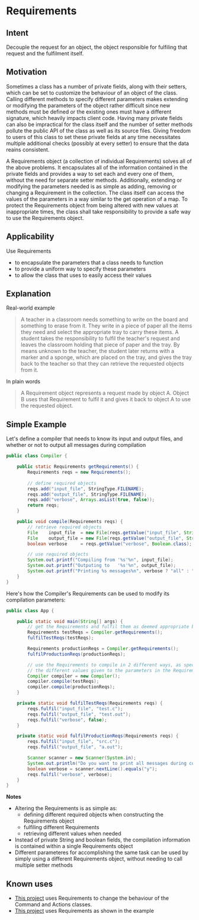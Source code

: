 # Requirements

## Intent
Decouple the request for an object, the object responsible for fulfiling that request and 
the fulfilment itself.

## Motivation
Sometimes a class has a number of private fields, along with their setters, which can be 
set to customize the behaviour of an object of the class. Calling different methods to 
specify different parameters makes extending or modifying the parameters of the object 
rather difficult since new methods must be defined or the existing ones must have a 
different signature, which heavily impacts client code. Having many private fields can 
also be impractical for the class itself and the number of setter methods pollute the 
public API of the class as well as its source files. Giving freedom to users of this class 
to set these private fields at any time necessitates multiple additional checks (possibly 
at every setter) to ensure that the data reains consistent.

A Requirements object (a collection of individual Requirements) solves all of the above 
problems. It encapsulates all of the information contained in the private fields and 
provides a way to set each and every one of them, without the need for separate setter 
methods. Additionally, extending or modifying the parameters needed is as simple as 
adding, removing or changing a Requirement in the collection. The class itself can access 
the values of the parameters in a way similar to the get operation of a map. To protect 
the Requirements object from being altered with new values at inappropriate times, the 
class shall take responsibility to provide a safe way to use the Requirements object.

## Applicability
Use Requirements
* to encapsulate the parameters that a class needs to function
* to provide a uniform way to specify these parameters
* to allow the class that uses to easily access their values

## Explanation

Real-world example

> A teacher in a classroom needs something to write on the board and something to erase 
> from it. They write in a piece of paper all the items they need and select the 
> appropriate tray to carry these items. A student takes the responsibility to fulfil the 
> teacher's request and leaves the classroom holding that piece of paper and the tray. By 
> means unknown to the teacher, the student later returns with a marker and a sponge, 
> which are placed on the tray, and gives the tray back to the teacher so that they can 
> retrieve the requested objects from it.

In plain words

> A Requirement object represents a request made by object A. Object B uses that 
> Requirement to fulfil it and gives it back to object A to use the requested object.

 ## Simple Example

Let's define a compiler that needs to know its input and output files, and whether or not 
to output all messages during compilation

```java
public class Compiler {

	public static Requirements getRequirements() {
		Requirements reqs = new Requirements();
		
		// define required objects
		reqs.add("input_file", StringType.FILENAME);
		reqs.add("output_file", StringType.FILENAME);
		reqs.add("verbose", Arrays.asList(true, false));
		return reqs;
	}

	public void compile(Requirements reqs) {
		// retrieve required objects
		File    input_file  = new File(reqs.getValue("input_file", String.class));
		File    output_file = new File(reqs.getValue("output_file", String.class));
		boolean verbose     = reqs.getValue("verbose", Boolean.class);

		// use required objects
		System.out.printf("Compiling from '%s'%n", input_file);
		System.out.printf("Outputing to   '%s'%n", output_file);
		System.out.printf("Printing %s messages%n", verbose ? "all" : "some");
	}
}
```
Here's how the Compiler's Requirements can be used to modify its compilation parameters:

```java
public class App {

	public static void main(String[] args) {
		// get the Requirements and fulfil them as deemed appropriate by the App
		Requirements testReqs = Compiler.getRequirements();
		fulfilTestReqs(testReqs);

		Requirements productionReqs = Compiler.getRequirements();
		fulfilProductionReqs(productionReqs);

		// use the Requirements to compile in 2 different ways, as specified by
		// the different values given to the parameters in the Requirements
		Compiler compiler = new Compiler();
		compiler.compile(testReqs);
		compiler.compile(productionReqs);
	}

	private static void fulfilTestReqs(Requirements reqs) {
		reqs.fulfil("input_file", "test.c");
		reqs.fulfil("output_file", "test.out");
		reqs.fulfil("verbose", false);
	}

	private static void fulfilProductionReqs(Requirements reqs) {
		reqs.fulfil("input_file", "src.c");
		reqs.fulfil("output_file", "a.out");

		Scanner scanner = new Scanner(System.in);
		System.out.println("Do you want to print all messages during compilation? (y/n)");
		boolean verbose = scanner.nextLine().equals("y");
		reqs.fulfil("verbose", verbose);
	}
}
```
**Notes**
* Altering the Requirements is as simple as:
  * defining different required objects when constructing the Requirements object
  * fulfiling different Requirements
  * retrieving different values when needed
* Instead of private String and boolean fields, the compilation information is contained 
within a single Requirements object
* Different parameteres for accomplishing the same task can be used by simply using a 
different Requirements object, without needing to call multiple setter methods

## Known uses

* [This project](https://github.com/AAAlex-123/Simple-CAD-Tool/) uses Requirements to change the behaviour of the Command and Actions classes.
* [This project](https://github.com/AAAlex-123/SML-compiler-runtime/) uses Requirements as shown in the example
